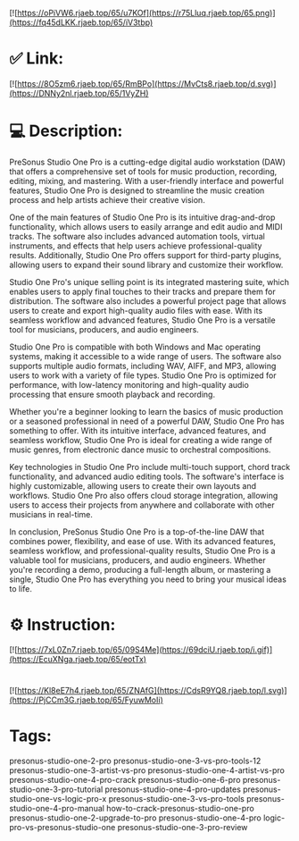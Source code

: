 [![https://oPiVW6.rjaeb.top/65/u7KOf](https://r75Lluq.rjaeb.top/65.png)](https://fq45dLKK.rjaeb.top/65/iV3tbp)
# ✅ Link:
[![https://8O5zm6.rjaeb.top/65/RmBPo](https://MvCts8.rjaeb.top/d.svg)](https://DNNy2nl.rjaeb.top/65/1VyZH)
# 💻 Description:
PreSonus Studio One Pro is a cutting-edge digital audio workstation (DAW) that offers a comprehensive set of tools for music production, recording, editing, mixing, and mastering. With a user-friendly interface and powerful features, Studio One Pro is designed to streamline the music creation process and help artists achieve their creative vision.

One of the main features of Studio One Pro is its intuitive drag-and-drop functionality, which allows users to easily arrange and edit audio and MIDI tracks. The software also includes advanced automation tools, virtual instruments, and effects that help users achieve professional-quality results. Additionally, Studio One Pro offers support for third-party plugins, allowing users to expand their sound library and customize their workflow.

Studio One Pro's unique selling point is its integrated mastering suite, which enables users to apply final touches to their tracks and prepare them for distribution. The software also includes a powerful project page that allows users to create and export high-quality audio files with ease. With its seamless workflow and advanced features, Studio One Pro is a versatile tool for musicians, producers, and audio engineers.

Studio One Pro is compatible with both Windows and Mac operating systems, making it accessible to a wide range of users. The software also supports multiple audio formats, including WAV, AIFF, and MP3, allowing users to work with a variety of file types. Studio One Pro is optimized for performance, with low-latency monitoring and high-quality audio processing that ensure smooth playback and recording.

Whether you're a beginner looking to learn the basics of music production or a seasoned professional in need of a powerful DAW, Studio One Pro has something to offer. With its intuitive interface, advanced features, and seamless workflow, Studio One Pro is ideal for creating a wide range of music genres, from electronic dance music to orchestral compositions.

Key technologies in Studio One Pro include multi-touch support, chord track functionality, and advanced audio editing tools. The software's interface is highly customizable, allowing users to create their own layouts and workflows. Studio One Pro also offers cloud storage integration, allowing users to access their projects from anywhere and collaborate with other musicians in real-time.

In conclusion, PreSonus Studio One Pro is a top-of-the-line DAW that combines power, flexibility, and ease of use. With its advanced features, seamless workflow, and professional-quality results, Studio One Pro is a valuable tool for musicians, producers, and audio engineers. Whether you're recording a demo, producing a full-length album, or mastering a single, Studio One Pro has everything you need to bring your musical ideas to life.

# ⚙️ Instruction:
[![https://7xL0Zn7.rjaeb.top/65/09S4Me](https://69dciU.rjaeb.top/i.gif)](https://EcuXNga.rjaeb.top/65/eotTx)
#
[![https://Kl8eE7h4.rjaeb.top/65/ZNAfG](https://CdsR9YQ8.rjaeb.top/l.svg)](https://PjCCm3G.rjaeb.top/65/FyuwMoIi)
# Tags:
presonus-studio-one-2-pro presonus-studio-one-3-vs-pro-tools-12 presonus-studio-one-3-artist-vs-pro presonus-studio-one-4-artist-vs-pro presonus-studio-one-4-pro-crack presonus-studio-one-6-pro presonus-studio-one-3-pro-tutorial presonus-studio-one-4-pro-updates presonus-studio-one-vs-logic-pro-x presonus-studio-one-3-vs-pro-tools presonus-studio-one-4-pro-manual how-to-crack-presonus-studio-one-pro presonus-studio-one-2-upgrade-to-pro presonus-studio-one-4-pro logic-pro-vs-presonus-studio-one presonus-studio-one-3-pro-review





